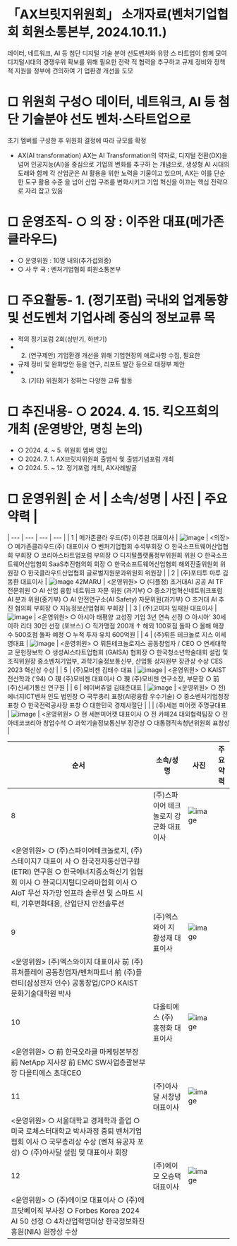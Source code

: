 # 「AX브릿지위원회」 소개자료(벤처기업협회 회원소통본부, 2024.10.11.)

데이터, 네트워크, AI 등 첨단 디지털 기술 분야 선도벤처와 유망 스
타트업이 함께 모여 디지털시대의 경쟁우위 확보를 위해 필요한 전략
적 협력을 추구하고 규제 정비와 정책적 지원을 정부에 건의하여 기
업환경 개선을 도모

# □ 위원회 구성○ 데이터, 네트워크, AI 등 첨단 기술분야 선도 벤처·스타트업으로
초기 멤버를 구성한 후 위원회 결정에 따라 규모를 확정

* AX(AI transformation) AX는 AI Transformation의 약자로, 디지털 전환(DX)을 넘어 인공지능(AI)을 중심으로 기업의 변화를 추구하
는 개념으로, 생성형 AI 시대의 도래와 함께 각 산업군은 AI 활용을 위한 노력을 기울이고 있으며, AX는 이를 단순한 도구 활용 수준
을 넘어 산업 구조를 변화시키고 기업 혁신을 이끄는 핵심 전략으로 자리 잡고 있음

# □ 운영조직- ○ 의 장 : 이주완 대표(메가존클라우드)
- ○ 운영위원 : 10명 내외(추가섭외중)
- ○ 사 무 국 : 벤처기업협회 회원소통본부
# □ 주요활동- 1. (정기포럼) 국내외 업계동향 및 선도벤처 기업사례 중심의 정보교류 목
- 적의 정기포럼 2회(상반기, 하반기)
- 2. (연구제안) 기업환경 개선을 위해 기업현장의 애로사항 수집, 필요한
- 규제 정비 및 완화방안 등을 연구, 리포트 발간 등으로 대정부 제안
- 3. (기타) 위원회가 정하는 다양한 교류 활동
# □ 추진내용- ○ 2024. 4. 15. 킥오프회의 개최 (운영방안, 명칭 논의)
- ○ 2024. 4. ~ 5. 위원회 멤버 영입
- ○ 2024. 7. 1. AX브릿지위원회 출범식 및 출범기념포럼 개최
- ○ 2024. 5. ~ 12. 정기포럼 개최, AX사례발굴
# □ 운영위원| 순 서 | 소속/성명 | 사진 | 주요약력 |
| --- | --- | --- | --- |
| 1 | 메가존클라 우드(주) 이주완 대표이사 | ![image](/image/placeholder)
 | <의장> ○ 메가존클라우드(주) 대표이사 ○ 벤처기업협회 수석부회장 ○ 한국소프트웨어산업협회 부회장 ○ 코리아스타트업포럼 부의장 ○ 디지털플랫폼정부위원회 위원 ○ 한국소프트웨어산업협회 SaaS추진협의회 회장 ○ 한국소프트웨어산업협회 해외진출위원회 위원장 ○ 한국클라우드산업협회 글로벌지원분과위원회 위원장 |
| 2 | (주)포티투 마루 김동환 대표이사 | ![image](/image/placeholder)
42MARU | <운영위원> ○ (디플정) 초거대AI 공공 AI TF 전문위원 ○ AI 산업 융합 네트워크 자문 위원 (과기부) ○ 중소기업혁신네트워크포럼 AI 분과 위원(중기부) ○ AI 안전연구소(AI Safety) 자문위원(과기부) ○ 초거대 AI 추진 협의회 부회장 ○ 지능정보산업협회 부회장 |
| 3 | (주)고피자 임재원 대표이사 | ![image](/image/placeholder)
 | <운영위원> ○ 아시아 태평양 고성장 기업 3년 연속 선정 ○ 아시아' 30세 이하 리더 30인 선정 (포브스) ○ 직가맹점 200개 ↑ 해외 100호점 돌파 ○ 올해 매장 수 500호점 돌파 예정 ○ 누적 투자 유치 600억원 |
| 4 | (주)뤼튼 테크놀로 지스 이세영대표 | ![image](/image/placeholder)
 | <운영위원> ○ 뤼튼테크놀로지스 공동창업자 / CEO ○ 연세대학교 문헌정보학 ○ 생성AI스타트업협회 (GAISA) 협회장 ○ 한국청소년학술대회 설립 및 조직위원장 중소벤처기업부, 과학기술정보통신부, 산업통 상자원부 장관상 수상 CES 2023 혁신상 수상 |
| 5 | (주)모비젠 김태수 대표 | ![image](/image/placeholder)
 | <운영위원> ○ KAIST 전산학과 ('94) ○ 現 (주)모비젠 대표이사 ○ 現 (주)모비젠 연구소장, 부문장 ○ 前 (주)신세기통신 연구원 |
| 6 | 에이버츄얼 김태준대표 | ![image](/image/placeholder)
 | <운영위원> ○ 전)에너지ICT벤처 인도 법인장 ○ 국무총리 표창(AI광융합 우수기술) ○ 중소벤처기업청장 표창 ○ 한국전력공사장 표창 ○ 대한민국 경제사절단 |
|  | (주)세븐 미어캣 주명규대표 | ![image](/image/placeholder)
 | <운영위원> ○ 현 세븐미어캣 대표이사 ○ 전 카페24 대외협력팀장 ○ 전 아데코코리아 창업수석 ○ 과학기술정보통신부 장관상 ○ 대통령직속청년위원회 표창상 |


| 순서 | 소속/성명 | 사진 | 주요약력 |
| --- | --- | --- | --- |
| 8 | (주)스파이어 테크놀로지 강군화 대표이사 | ![image](/image/placeholder)
 | <운영위원> ○ (주)스파이어테크놀로지, (주)스테이지7 대표이 사 ○ 한국전자통신연구원(ETRI) 연구원 ○ 한국에너지중소혁신기 업협회 이사 ○ 한국디지털디오라마협회 이사 ○ AloT 무선 자가망 인프라 솔루션 및 스마트 시티, 기후변화대응, 산업단지 안전솔루션 |
| 9 | (주)엑스와이 지 황성재 대표이사 | ![image](/image/placeholder)
 | <운영위원> (주)엑스와이지 대표이사 前 (주)퓨처플레이 공동창업자/벤처파트너 前 (주)플런티(삼성전자 인수) 공동창업/CPO KAIST 문화기술대학원 박사 |
| 10 | 다올티에스 (주) 홍정화 대표이사 | ![image](/image/placeholder)
 | <운영위원> ○ 前 한국오라클 마케팅본부장 前 NetApp 지사장 前 EMC SW사업총괄본부장 다올티에스 초대CEO |
| 11 | (주)아사달 서창녕 대표이사 | ![image](/image/placeholder)
 | <운영위원> ○ 서울대학교 경제학과 졸업 ○ 미국 로체스터대학교 박사과정 중퇴 벤처기업협회 이사 ○ 국무총리상 수상 (벤처 유공자 포상) ○ (주)아사달 설립 및 대표이사 회장 |
| 12 | (주)에이모 오승택 대표이사 | ![image](/image/placeholder)
 | <운영위원> ○ (주)에이모 대표이사 ○ (주)에프닷베이직 부사장 ○ Forbes Korea 2024 AI 50 선정 ○ 4차산업혁명대상 한국정보화진흥원(NIA) 원장상 수상 |


